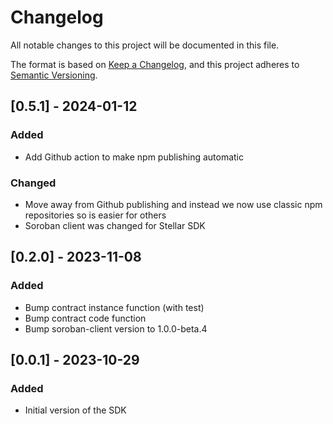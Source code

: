 # Changelog

All notable changes to this project will be documented in this file.

The format is based on [Keep a Changelog](https://keepachangelog.com/en/1.0.0/),
and this project adheres to [Semantic Versioning](https://semver.org/spec/v2.0.0.html).

## [0.5.1] - 2024-01-12

### Added

- Add Github action to make npm publishing automatic

### Changed

- Move away from Github publishing and instead we now use classic npm repositories so is easier for others
- Soroban client was changed for Stellar SDK

## [0.2.0] - 2023-11-08

### Added

- Bump contract instance function (with test)
- Bump contract code function
- Bump soroban-client version to 1.0.0-beta.4

## [0.0.1] - 2023-10-29

### Added

- Initial version of the SDK